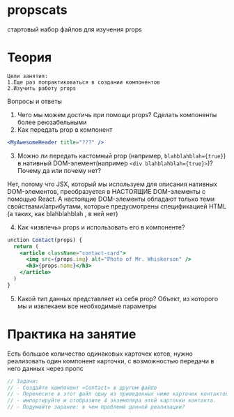 # propscats

стартовый набор файлов для изучения props

# Теория

    Цели занятия:
    1.Еще раз попрактиковаться в создании компонентов
    2.Изучить работу props

Вопросы и ответы

1. Чего мы можем достичь при помощи props?
   Сделать компоненты более реюзабельными
2. Как передать prop в компонент

```jsx
<MyAwesomeHeader title="???" />
```

3. Можно ли передать кастомный prop (например, `blahblahblah={true}`) в нативный DOM-элемент(например `<div blahblahblah={true}>`)? Почему да или почему нет?

Нет, потому что JSX, который мы используем для описания нативных DOM-элементов, преобразуется в НАСТОЯЩИЕ DOM-элементы с помощью React.
А настоящие DOM-элементы обладают только теми свойствами/атрибутами, которые предусмотрены спецификацией HTML (а таких, как blahblahblah , в ней нет)

4. Как «извлечь» props и использовать его в компоненте?

```jsx
unction Contact(props) {
  return (
    <article className="contact-card">
      <img src={props.img} alt="Photo of Mr. Whiskerson" />
      <h3>{props.name}</h3>
    </article>
  )
}
```

5. Какой тип данных представляет из себя prop?
   Объект, из которого мы и извлекаем все необходимые параметры

# Практика на занятие

Есть большое количество одинаковых карточек котов, нужно реализовать один компонент карточки, с возможностью передачи в него данных через пропс

```jsx
// Задачи:
// - Создайте компонент «Contact» в другом файле
// - Перенесите в этот файл одну из приведенных ниже карточек контактов
// - импортируйте и отобразите 4 экземпляра этой карточки контакта.
// - Подумайте заранее: в чем проблема данной реализации?
```
